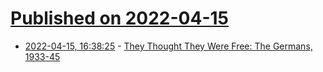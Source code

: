 # [Published on 2022-04-15](index.md)

* [2022-04-15, 16:38:25](https://news.ycombinator.com/item?id=31042304) - [They Thought They Were Free: The Germans, 1933-45](https://press.uchicago.edu/Misc/Chicago/511928.html)
